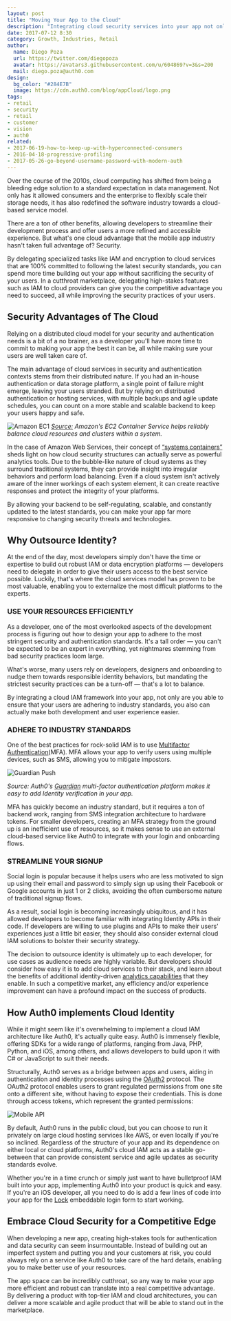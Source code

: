 ```yaml
---
layout: post
title: "Moving Your App to the Cloud"
description: "Integrating cloud security services into your app not only keeps you and your users safe, it can actually accelerate your development process."
date: 2017-07-12 8:30
category: Growth, Industries, Retail
author:
  name: Diego Poza
  url: https://twitter.com/diegopoza
  avatar: https://avatars3.githubusercontent.com/u/604869?v=3&s=200
  mail: diego.poza@auth0.com
design:
  bg_color: "#284E7B"
  image: https://cdn.auth0.com/blog/appCloud/logo.png
tags:
- retail
- security
- retail
- customer
- vision
- auth0
related:
- 2017-06-19-how-to-keep-up-with-hyperconnected-consumers
- 2016-04-18-progressive-profiling
- 2017-05-26-go-beyond-username-password-with-modern-auth
---
```


Over the course of the 2010s, cloud computing has shifted from being a bleeding edge solution to a standard expectation in data management. Not only has it allowed consumers and the enterprise to flexibly scale their storage needs, it has also redefined the software industry towards a cloud-based service model.

There are a ton of other benefits, allowing developers to streamline their development process and offer users a more refined and accessible experience. But what's one cloud advantage that the mobile app industry hasn't taken full advantage of? Security.

By delegating specialized tasks like IAM and encryption to cloud services that are 100% committed to following the latest security standards, you can spend more time building out your app without sacrificing the security of your users. In a cutthroat marketplace, delegating high-stakes features such as IAM to cloud providers can give you the competitive advantage you need to succeed, all while improving the security practices of your users.

## Security Advantages of The Cloud

Relying on a distributed cloud model for your security and authentication needs is a bit of a no brainer, as a developer you'll have more time to commit to making your app the best it can be, all while making sure your users are well taken care of.

The main advantage of cloud services in security and authentication contexts stems from their distributed nature. If you had an in-house authentication or data storage platform, a single point of failure might emerge, leaving your users stranded. But by relying on distributed authentication or hosting services, with multiple backups and agile update schedules, you can count on a more stable and scalable backend to keep your users happy and safe.

![Amazon EC1](https://cdn.auth0.com/blog/securityadvantages/ecs1.png)
_[Source:](http://www.allthingsdistributed.com/2015/07/under-the-hood-of-the-amazon-ec2-container-service.html)  Amazon's EC2 Container Service helps reliably balance cloud resources and clusters within a system._

In the case of Amazon Web Services, their concept of [“systems containers”](https://aws.amazon.com/blogs/publicsector/improving-security-with-cloud-computing-six-advantages-of-cloud-security/) sheds light on how cloud security structures can actually serve as powerful analytics tools. Due to the bubble-like nature of cloud systems as they surround traditional systems, they can provide insight into irregular behaviors and perform load balancing. Even if a cloud system isn't actively aware of the inner workings of each system element, it can create reactive responses and protect the integrity of your platforms.

By allowing your backend to be self-regulating, scalable, and constantly updated to the latest standards, you can make your app far more responsive to changing security threats and technologies.

## Why Outsource Identity?

At the end of the day, most developers simply don't have the time or expertise to build out robust IAM or data encryption platforms — developers need to delegate in order to give their users access to the best service possible. Luckily, that's where the cloud services model has proven to be most valuable, enabling you to externalize the most difficult platforms to the experts.

### USE YOUR RESOURCES EFFICIENTLY

As a developer, one of the most overlooked aspects of the development process is figuring out how to design your app to adhere to the most stringent security and authentication standards. It's a tall order — you can't be expected to be an expert in everything, yet nightmares stemming from bad security practices loom large.

What's worse, many users rely on developers, designers and onboarding to nudge them towards responsible identity behaviors, but mandating the strictest security practices can be a turn-off — that's a lot to balance.

By integrating a cloud IAM framework into your app, not only are you able to ensure that your users are adhering to industry standards, you also can actually make both development and user experience easier.

### ADHERE TO INDUSTRY STANDARDS

One of the best practices for rock-solid IAM is to use [Multifactor Authentication](https://auth0.com/docs/multifactor-authentication)(MFA). MFA allows your app to verify users using multiple devices, such as SMS, allowing you to mitigate impostors.

![Guardian Push](https://cdn.auth0.com/blog/security/guardian-push.png)

_Source: Auth0's [Guardian](https://auth0.com/multifactor-authentication) multi-factor authentication platform makes it easy to add Identity verification in your app._

MFA has quickly become an industry standard, but it requires a ton of backend work, ranging from SMS integration architecture to hardware tokens. For smaller developers, creating an MFA strategy from the ground up is an inefficient use of resources, so it makes sense to use an external cloud-based service like Auth0 to integrate with your login and onboarding flows.

### STREAMLINE YOUR SIGNUP

Social login is popular because it helps users who are less motivated to sign up using their email and password to simply sign up using their Facebook or Google accounts in just 1 or 2 clicks, avoiding the often cumbersome nature of traditional signup flows.

As a result, social login is becoming increasingly ubiquitous, and it has allowed developers to become familiar with integrating Identity APIs in their code. If developers are willing to use plugins and APIs to make their users' experiences just a little bit easier, they should also consider external cloud IAM solutions to bolster their security strategy.

The decision to outsource identity is ultimately up to each developer, for use cases as audience needs are highly variable. But developers should consider how easy it is to add cloud services to their stack, and learn about the benefits of additional identity-driven [analytics capabilities](https://auth0.com/learn/powering-user-analytics-identity/) that they enable. In such a competitive market, any efficiency and/or experience improvement can have a profound impact on the success of products.

## How Auth0 implements Cloud Identity

While it might seem like it's overwhelming to implement a cloud IAM architecture like Auth0, it's actually quite easy. Auth0 is immensely flexible, offering SDKs for a wide range of platforms, ranging from Java, PHP, Python, and iOS, among others, and allows developers to build upon it with C# or JavaScript to suit their needs.

Structurally, Auth0 serves as a bridge between apps and users, aiding in authentication and identity processes using the [OAuth2](https://auth0.com/docs/protocols/oauth2) protocol. The OAuth2 protocol enables users to grant regulated permissions from one site onto a different site, without having to expose their credentials. This is done through access tokens, which represent the granted permissions:

![Mobile API](https://cdn.auth0.com/blog/security/mobile-api.png)

By default, Auth0 runs in the public cloud, but you can choose to run it privately on large cloud hosting services like AWS, or even locally if you're so inclined. Regardless of the structure of your app and its dependence on either local or cloud platforms, Auth0's cloud IAM acts as a stable go-between that can provide consistent service and agile updates as security standards evolve.

Whether you're in a time crunch or simply just want to have bulletproof IAM built into your app, implementing Auth0 into your product is quick and easy. If you're an iOS developer, all you need to do is add a few lines of code into your app for the [Lock](https://auth0.com/docs/libraries/lock-ios/v2) embeddable login form to start working.

## Embrace Cloud Security for a Competitive Edge

When developing a new app, creating high-stakes tools for authentication and data security can seem insurmountable. Instead of building out an imperfect system and putting you and your customers at risk, you could always rely on a service like Auth0 to take care of the hard details, enabling you to make better use of your resources.

The app space can be incredibly cutthroat, so any way to make your app more efficient and robust can translate into a real competitive advantage. By delivering a product with top-tier IAM and cloud architectures, you can deliver a more scalable and agile product that will be able to stand out in the marketplace.